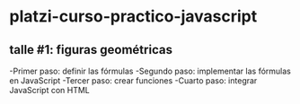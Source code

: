 # platzi-curso-practico-javascript

## talle #1: figuras geométricas

-Primer paso: definir las fórmulas
-Segundo paso: implementar las fórmulas en JavaScript
-Tercer paso: crear funciones 
-Cuarto paso: integrar JavaScript con HTML